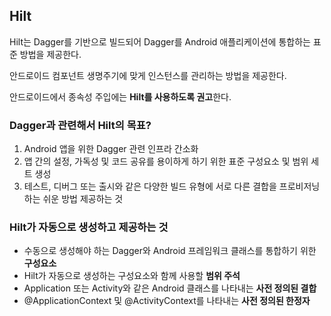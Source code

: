 ## Hilt
Hilt는 Dagger를 기반으로 빌드되어 Dagger를 Android 애플리케이션에 통합하는 표준 방법을 제공한다.

안드로이드 컴포넌트 생명주기에 맞게 인스턴스를 관리하는 방법을 제공한다.

안드로이드에서 종속성 주입에는 **Hilt를 사용하도록 권고**한다.

### Dagger과 관련해서 Hilt의 목표?
1. Android 앱을 위한 Dagger 관련 인프라 간소화
2. 앱 간의 설정, 가독성 및 코드 공유를 용이하게 하기 위한 표준 구성요소 및 범위 세트 생성
3. 테스트, 디버그 또는 출시와 같은 다양한 빌드 유형에 서로 다른 결합을 프로비저닝하는 쉬운 방법 제공하는 것

### Hilt가 자동으로 생성하고 제공하는 것
+ 수동으로 생성해야 하는 Dagger와 Android 프레임워크 클래스를 통합하기 위한 **구성요소**
+ Hilt가 자동으로 생성하는 구성요소와 함께 사용할 **범위 주석**
+ Application 또는 Activity와 같은 Android 클래스를 나타내는 **사전 정의된 결합**
+ @ApplicationContext 및 @ActivityContext를 나타내는 **사전 정의된 한정자**

##